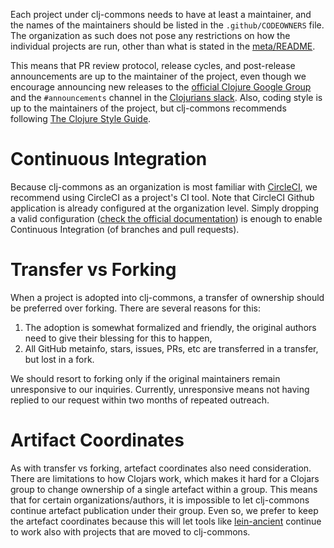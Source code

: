 Each project under clj-commons needs to have at least a maintainer, and the names of the maintainers should be listed
 in the `.github/CODEOWNERS` file. The organization as such does not pose any
 restrictions on how the individual projects are run, other than what is stated in the
 [meta/README](https://github.com/clj-commons/meta/README.md).

  This means that PR review protocol, release cycles, and post-release announcements are up to the
 maintainer of the project, even though we encourage announcing new releases to the [official Clojure Google Group](https://groups.google.com/group/clojure)
 and the `#announcements` channel in the [Clojurians slack](https://clojurians.slack.com). Also, coding style is up to the maintainers of
 the project, but clj-commons recommends following [The Clojure Style Guide](https://github.com/bbatsov/clojure-style-guide).

# Continuous Integration

Because clj-commons as an organization is most familiar with [CircleCI](https://circleci.com), we recommend using CircleCI
 as a project's CI tool. Note that CircleCI Github application is already configured at the organization level. Simply dropping a valid configuration ([check the official documentation](https://circleci.com/docs/2.0/language-clojure/)) is enough to enable Continuous Integration (of branches and pull requests).

# Transfer vs Forking

When a project is adopted into clj-commons, a transfer of ownership should be preferred over forking.
 There are several reasons for this:

1. The adoption is somewhat formalized and friendly, the original authors need to give their blessing for
 this to happen,
1. All GitHub metainfo, stars, issues, PRs, etc are transferred in a transfer, but lost in a fork.

We should resort to forking only if the original maintainers remain unresponsive to our inquiries.
 Currently, unresponsive means not having replied to our request within two months of repeated outreach.

# Artifact Coordinates

As with transfer vs forking, artefact coordinates also need consideration. There are limitations to
 how Clojars work, which makes it hard for a Clojars group to change ownership of a single artefact
 within a group. This means that for certain organizations/authors, it is impossible to let clj-commons
 continue artefact publication under their group. Even so, we prefer to keep the artefact coordinates
 because this will let tools like [lein-ancient](https://github.com/xsc/lein-ancient) continue to work
 also with projects that are moved to clj-commons.
